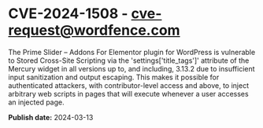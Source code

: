 # CVE-2024-1508 - cve-request@wordfence.com

The Prime Slider – Addons For Elementor plugin for WordPress is vulnerable to Stored Cross-Site Scripting via the 'settings['title_tags']' attribute of the Mercury widget in all versions up to, and including, 3.13.2 due to insufficient input sanitization and output escaping. This makes it possible for authenticated attackers, with contributor-level access and above, to inject arbitrary web scripts in pages that will execute whenever a user accesses an injected page.

**Publish date:** 2024-03-13

